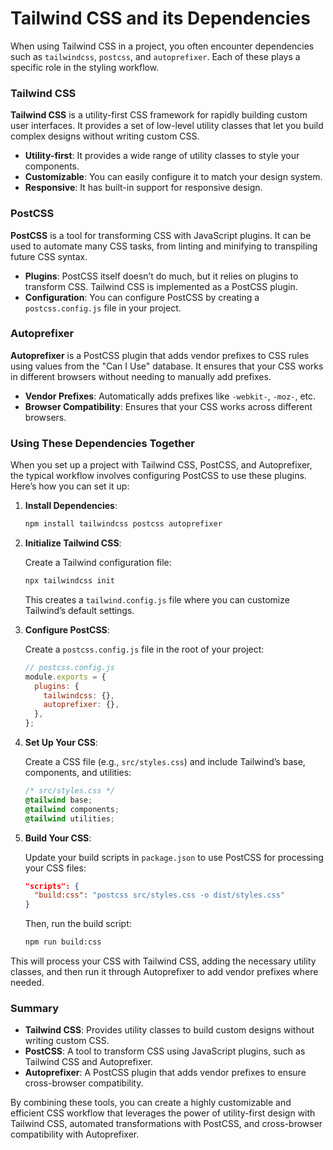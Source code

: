 # Tailwind CSS and its Dependencies

When using Tailwind CSS in a project, you often encounter dependencies such as `tailwindcss`, `postcss`, and `autoprefixer`. Each of these plays a specific role in the styling workflow.

### Tailwind CSS

**Tailwind CSS** is a utility-first CSS framework for rapidly building custom user interfaces. It provides a set of low-level utility classes that let you build complex designs without writing custom CSS.

- **Utility-first**: It provides a wide range of utility classes to style your components.
- **Customizable**: You can easily configure it to match your design system.
- **Responsive**: It has built-in support for responsive design.

### PostCSS

**PostCSS** is a tool for transforming CSS with JavaScript plugins. It can be used to automate many CSS tasks, from linting and minifying to transpiling future CSS syntax.

- **Plugins**: PostCSS itself doesn’t do much, but it relies on plugins to transform CSS. Tailwind CSS is implemented as a PostCSS plugin.
- **Configuration**: You can configure PostCSS by creating a `postcss.config.js` file in your project.

### Autoprefixer

**Autoprefixer** is a PostCSS plugin that adds vendor prefixes to CSS rules using values from the "Can I Use" database. It ensures that your CSS works in different browsers without needing to manually add prefixes.

- **Vendor Prefixes**: Automatically adds prefixes like `-webkit-`, `-moz-`, etc.
- **Browser Compatibility**: Ensures that your CSS works across different browsers.

### Using These Dependencies Together

When you set up a project with Tailwind CSS, PostCSS, and Autoprefixer, the typical workflow involves configuring PostCSS to use these plugins. Here’s how you can set it up:

1. **Install Dependencies**:

   ```bash
   npm install tailwindcss postcss autoprefixer
   ```

2. **Initialize Tailwind CSS**:

   Create a Tailwind configuration file:

   ```bash
   npx tailwindcss init
   ```

   This creates a `tailwind.config.js` file where you can customize Tailwind’s default settings.

3. **Configure PostCSS**:

   Create a `postcss.config.js` file in the root of your project:

   ```javascript
   // postcss.config.js
   module.exports = {
     plugins: {
       tailwindcss: {},
       autoprefixer: {},
     },
   };
   ```

4. **Set Up Your CSS**:

   Create a CSS file (e.g., `src/styles.css`) and include Tailwind’s base, components, and utilities:

   ```css
   /* src/styles.css */
   @tailwind base;
   @tailwind components;
   @tailwind utilities;
   ```

5. **Build Your CSS**:

   Update your build scripts in `package.json` to use PostCSS for processing your CSS files:

   ```json
   "scripts": {
     "build:css": "postcss src/styles.css -o dist/styles.css"
   }
   ```

   Then, run the build script:

   ```bash
   npm run build:css
   ```

This will process your CSS with Tailwind CSS, adding the necessary utility classes, and then run it through Autoprefixer to add vendor prefixes where needed.

### Summary

- **Tailwind CSS**: Provides utility classes to build custom designs without writing custom CSS.
- **PostCSS**: A tool to transform CSS using JavaScript plugins, such as Tailwind CSS and Autoprefixer.
- **Autoprefixer**: A PostCSS plugin that adds vendor prefixes to ensure cross-browser compatibility.

By combining these tools, you can create a highly customizable and efficient CSS workflow that leverages the power of utility-first design with Tailwind CSS, automated transformations with PostCSS, and cross-browser compatibility with Autoprefixer.
